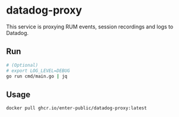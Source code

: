 # datadog-proxy

This service is proxying RUM events, session recordings and logs to Datadog.

## Run

```bash
# (Optional)
# export LOG_LEVEL=DEBUG
go run cmd/main.go | jq
```

## Usage

```bash
docker pull ghcr.io/enter-public/datadog-proxy:latest
```
